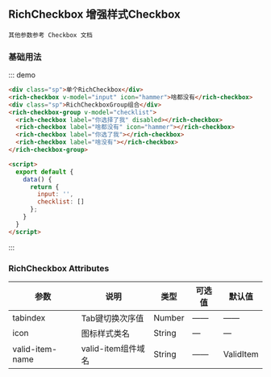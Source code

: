 <script>
  export default {
    data() {
      return {
        input: '',
        checklist: []
      };
    }
  }
</script>
<style>
 .sp {
   margin-top: 20px;
 }
</style>
## RichCheckbox 增强样式Checkbox
```
其他参数参考 Checkbox 文档
```

### 基础用法

::: demo
```html
<div class="sp">单个RichCheckbox</div>
<rich-checkbox v-model="input" icon="hammer">啥都没有</rich-checkbox>
<div class="sp">RichCheckboxGroup组合</div>
<rich-checkbox-group v-model="checklist">
  <rich-checkbox label="你选择了我" disabled></rich-checkbox>
  <rich-checkbox label="啥都没有" icon="hammer"></rich-checkbox>
  <rich-checkbox label="你选了我"></rich-checkbox>
  <rich-checkbox label="啥没有"></rich-checkbox>
</rich-checkbox-group>

<script>
  export default {
    data() {
      return {
        input: '',
        checklist: []
      };
    }
  }
</script>
```
:::


### RichCheckbox Attributes

| 参数          | 说明                    | 类型            | 可选值                 | 默认值   |
|-------------  |------------------------|---------------- |---------------------- |-------- |
|  tabindex   | Tab键切换次序值    |   Number    |         ——        |      ——     |
| icon          |   图标样式类名  | String | — | — |
| valid-item-name  | valid-item组件域名  |  String     |   ——    |  ValidItem  |

 